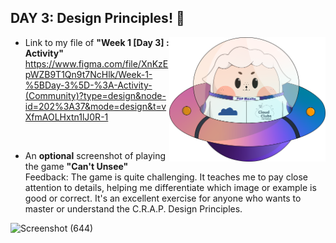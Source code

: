 ## DAY 3: Design Principles! 💖

<img align="right" width="250px" src="../../assets/alf/alf-ufo.png">

- Link to my file of **"Week 1 [Day 3] : Activity"**
  https://www.figma.com/file/XnKzEpWZB9T1Qn9t7NcHlk/Week-1-%5BDay-3%5D-%3A-Activity-(Community)?type=design&node-id=202%3A37&mode=design&t=vXfmAOLHxtn1lJ0R-1

<br>
  
- An **optional** screenshot of playing the game **"Can't Unsee"** <br> 
Feedback: The game is quite challenging. It teaches me to pay close attention to details, helping me differentiate which image or example is good or correct. It's an excellent exercise for anyone who wants to master or understand the C.R.A.P. Design Principles.

![Screenshot (644)](https://github.com/golosindapamela/AWSCC-CodeQuest-UI-UX/assets/148712358/d2775a5e-d4c1-4d03-bd91-d6ef68d6cbf1)
